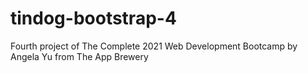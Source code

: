 # tindog-bootstrap-4
Fourth project of The Complete 2021 Web Development Bootcamp by Angela Yu from The App Brewery
